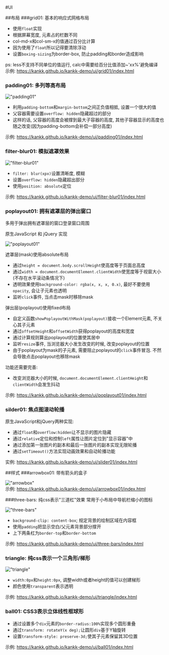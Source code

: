 #UI

##布局
###grid01: 基本的响应式网格布局
* 使用`float`实现
* 根据屏幕宽度, 元素占的栏数不同
* col-md-x和col-sm-x的值通过百分比计算
* 因为使用了`float`所以记得要清除浮动
* 设置`boxing-sizing`为border-box, 防止padding和border造成影响

ps: less不支持不同单位的值运行, calc中需要给百分比值添加~'xx%'避免编译  
示例: <https://kankk.github.io/kankk-demo/ui/grid01/index.html>

### padding01: 多列等高布局  

!["padding01"](https://kankk.github.io/kankk-demo/ui/padding01/padding01.png)  

* 利用`padding-bottom`和`margin-bottom`之间正负值相抵, 设置一个很大的值
* 父容器需要设置`overflow: hidden`隐藏超过的部分
* 这样的话, 父容器的高度会被撑到最大子容器的高度, 其他子容器显示的高度也随之改变(因为padding-bottom会补偿一部分高度)  

示例: <https://kankk.github.io/kankk-demo/ui/padding01/index.html>  

### filter-blur01: 模拟遮罩效果

!["filter-blur01"](https://kankk.github.io/kankk-demo/ui/filter-blur01/filter-blur01.png)  

* `filter: blur(xpx)`设置清晰度, 模糊
* 设置`overflow: hidden`隐藏超出部分
* 使用`position: absolute`定位  

示例: <https://kankk.github.io/kankk-demo/ui/filter-blur01/index.html>  

### poplayout01: 拥有遮罩层的弹出窗口

多用于弹出拥有遮罩层的窗口登录窗口周围  

原生JavaScript 和 jQuery 实现

!["poplayout01"](https://kankk.github.io/kankk-demo/ui/poplayout01/poplayout01.png)  

遮罩层(mask)使用absolute布局  

* 通过`height = document.body.scrollHeight`使高度等于页面总高度
* 通过`width = document.documentElement.clientWidth`使宽度等于视窗大小(不存在水平滚动条情况下)
* 透明效果使用`background-color: rgba(x, x, x, 0.x)`, 最好不要使用`opacity`, 会让子元素也透明
* 监听`click`事件, 当点击mask时移除mask

弹出层(poplayout)使用fixed布局

* 自定义函数`showPoplayoutWithMask(poplayout)`接收一个Element元素, 不关心其子元素
* 通过`offsetHeight`和`offsetWidth`获得poplayout的高度和宽度
* 通过计算规则算出poplayout的位置使其居中
* 监听`resize`事件, 当浏览器大小发生改变的时候, 改变poplayout的位置
* 由于poplayout为mask的子元素, 需要阻止poplayout的`click`事件冒泡. 不然会导致点击poplayout也移除mask  

功能还需要完善: 

* 改变浏览器大小的时候, `document.documentElement.clientHeight`和`clientWidth`会发生抖动  

示例: <https://kankk.github.io/kankk-demo/ui/poplayout01/index.html>  

### silder01: 焦点图滚动轮播

原生JavaScript和jQuery两种实现: 

* 通过`float`和`overflow:hidden`让不显示的图片隐藏
* 通过`relative`定位和控制`left`属性让图片定位到"显示容器"中
* 通过添加第一张图片的副本和最后一张图片的副本实现无限轮播
* 通过`setTimeout()`方法实现动画效果和自动轮播功能

实例: <https://kankk.github.io/kankk-demo/ui/slider01/index.html>

##样式
###arrowbox01: 带有箭头的盒子  

!["arrowbox"](https://kankk.github.io/kankk-demo/ui/arrowbox01/arrowbox.png)  
示例: <https://kankk.github.io/kankk-demo/ui/arrowbox01/index.html>

###three-bars: 纯css表示"三道杠"效果
常用于小布局中导航栏缩小的图标  

!["three-bars"](https://kankk.github.io/kankk-demo/three-bars/three-bars.png)  

* `background-clip: content-box`; 规定背景的绘制区域在内容框
* 使用`padding`把显示空白/父元素背景部分撑开
* 上下两条杠为`border-top`和`border-bottom`

示例: <https://kankk.github.io/kankk-demo/ui/three-bars/index.html>  

### triangle: 纯css表示一个三角形/梯形  

!["triangle"](https://kankk.github.io/kankk-demo/ui/riangle/triangle.png)  

* `width:0px`和`height:0px`, 调整width或者height的值可以创建梯形  
* 颜色使用`transparent`表示透明  

示例: <https://kankk.github.io/kankk-demo/ui/triangle/index.html>  

### ball01: CSS3表示立体线性框球形

* 通过设置多个`div`元素的`border-radius:100%`实现多个圆形重叠
* 通过`transform: rotateY(x deg);`让圆形`div`基于Y轴旋转
* 设置`transform-style: preserve-3d;`使其子元素保留其3D位置

示例: <https://kankk.github.io/kankk-demo/ui/ball01/index.html>  

